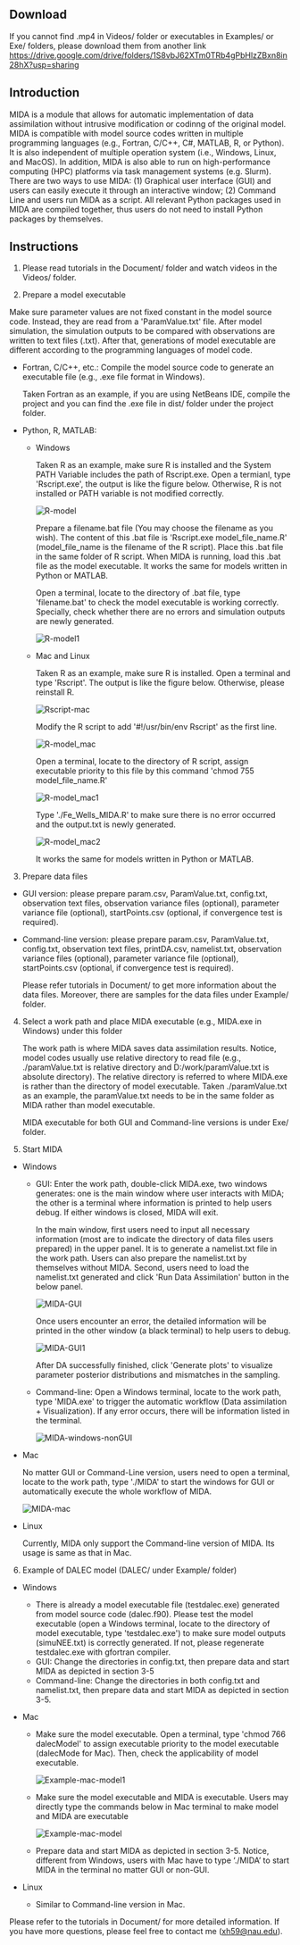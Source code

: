 
## Download

If you cannot find .mp4 in Videos/ folder or executables in Examples/ or Exe/ folders, please download them from another link https://drive.google.com/drive/folders/1S8vbJ62XTm0TRb4gPbHlzZBxn8in28hX?usp=sharing

## Introduction
MIDA is a module that allows for automatic implementation of data assimilation without intrusive modification or codinng of the original model. MIDA is compatible with model source codes written in multiple programming languages (e.g., Fortran, C/C++, C#, MATLAB, R, or Python). It is also independent of multiple operation system (i.e., Windows, Linux, and MacOS). In addition, MIDA is also able to run on high-performance computing (HPC) platforms via task management systems (e.g. Slurm). There are two ways to use MIDA: (1) Graphical user interface (GUI) and users can easily execute it through an interactive window; (2) Command Line and users run MIDA as a script. All relevant Python packages used in MIDA are compiled together, thus users do not need to install Python packages by themselves. 
## Instructions 
1. Please read tutorials in the Document/ folder and watch videos in the Videos/ folder.

2. Prepare a model executable

  Make sure parameter values are not fixed constant in the model source code. Instead, they are read from a 'ParamValue.txt' file. After model simulation, the simulation outputs to be compared with observations are written to text files (.txt). After that, generations of model executable are different according to the programming languages of model code.

* Fortran, C/C++, etc.: Compile the model source code to generate an executable file (e.g., .exe file format in Windows).

  Taken Fortran as an example, if you are using NetBeans IDE, compile the project and you can find the .exe file in dist/ folder under the project folder.

* Python, R, MATLAB: 

  * Windows

    Taken R as an example, make sure R is installed and the System PATH Variable includes the path of Rscript.exe. Open a termianl, type 'Rscript.exe', the output is like the figure below. Otherwise, R is not installed or PATH variable is not modified correctly.

    ![R-model](./pics/R-model.PNG)

    Prepare a filename.bat file (You may choose the filename as you wish). The content of this .bat file is 'Rscript.exe model_file_name.R' (model_file_name is the filename of the R script). Place this .bat file in the same folder of R script. When MIDA is running, load this .bat file as the model executable. It works the same for models written in Python or MATLAB. 

    Open a terminal, locate to the directory of .bat file, type 'filename.bat' to check the model executable is working correctly. Specially, check whether there are no errors and simulation outputs are newly generated. 

    ![R-model1](/Users/xinhuang/Documents/Projects/MIDA/pics/R-model1.PNG)

  * Mac and Linux

    Taken R as an example, make sure R is installed. Open a terminal and type 'Rscript'. The output is like the figure below. Otherwise, please reinstall R. 

    ![Rscript-mac](/Users/xinhuang/Documents/Projects/MIDA/pics/Rscript-mac.png)

    Modify the R script to add  '\#!/usr/bin/env Rscript' as the first line. 

    ![R-model_mac](/Users/xinhuang/Documents/Projects/MIDA/pics/R-model_mac.png)

    Open a terminal, locate to the directory of R script, assign executable priority to this file by this command 'chmod 755 model_file_name.R'

    ![R-model_mac1](/Users/xinhuang/Documents/Projects/MIDA/pics/R-model_mac1.png)

    Type './Fe_Wells_MIDA.R' to make sure there is no error occurred and the output.txt is newly generated.
    
    ![R-model_mac2](/Users/xinhuang/Documents/Projects/MIDA/pics/R-model_mac2.png)
    
    It works the same for models written in Python or MATLAB. 

3. Prepare data files

* GUI version: please prepare param.csv, ParamValue.txt, config.txt, observation text files, observation variance files (optional), parameter variance file (optional), startPoints.csv (optional, if convergence test is required). 

* Command-line version: please prepare param.csv, ParamValue.txt, config.txt, observation text files, printDA.csv, namelist.txt, observation variance files (optional), parameter variance file (optional), startPoints.csv (optional, if convergence test is required). 

  Please refer tutorials in Document/ to get more information about the data files. Moreover, there are samples for the data files under Example/ folder.

4. Select a work path and place MIDA executable (e.g., MIDA.exe in Windows) under this folder

   The work path is where MIDA saves data assimilation results. Notice, model codes usually use relative directory to read file (e.g., ./paramValue.txt is relative directory and D:/work/paramValue.txt is absolute directory). The relative directory is referred to where MIDA.exe is rather than the directory of model executable. Taken ./paramValue.txt as an example, the paramValue.txt needs to be in the same folder as MIDA rather than model executable.

   MIDA executable for both GUI and Command-line versions is under Exe/ folder.

5. Start MIDA

* Windows
  * GUI: Enter the work path, double-click MIDA.exe, two windows generates: one is the main window where user interacts with MIDA; the other is a terminal where information is printed to help users debug. If either windows is closed, MIDA will exit.

    In the main window, first users need to input all necessary information (most are to indicate the directory of data files users prepared) in the upper panel. It is to generate a namelist.txt file in the work path. Users can also prepare the namelist.txt by themselves without MIDA. Second, users need to load the namelist.txt generated and click 'Run Data Assimilation' button in the below panel.

    ![MIDA-GUI](/Users/xinhuang/Documents/Projects/MIDA/pics/MIDA-GUI.png)

    Once users encounter an error, the detailed information will be printed in the other window (a black terminal) to help users to debug.

    ![MIDA-GUI1](/Users/xinhuang/Documents/Projects/MIDA/pics/MIDA-GUI1.png)

    After DA successfully finished, click 'Generate plots' to visualize parameter posterior distributions and mismatches in the sampling.

  * Command-line: Open a Windows terminal, locate to the work path, type 'MIDA.exe' to trigger the automatic workflow (Data assimilation + Visualization). If any error occurs, there will be information listed in the terminal.

    ![MIDA-windows-nonGUI](/Users/xinhuang/Documents/Projects/MIDA/pics/MIDA-windows-nonGUI.png)
  
* Mac

  No matter GUI or Command-Line version, users need to open a terminal, locate to the work path, type './MIDA' to start the windows for GUI or automatically execute the whole workflow of MIDA.

  ![MIDA-mac](/Users/xinhuang/Documents/Projects/MIDA/pics/MIDA-mac.png)

* Linux

  Currently, MIDA only support the Command-line version of MIDA. Its usage is same as that in Mac.

6. Example of DALEC model (DALEC/ under Example/ folder)

* Windows

  * There is already a model executable file (testdalec.exe) generated from model source code (dalec.f90). Please test the model executable (open a Windows terminal, locate to the directory of model executable, type 'testdalec.exe') to make sure model outputs (simuNEE.txt) is correctly generated. If not, please regenerate testdalec.exe with gfortran compiler. 
  * GUI: Change the directories in config.txt, then prepare data and start MIDA as depicted in section 3-5
  * Command-line: Change the directories in both config.txt and namelist.txt, then prepare data and start MIDA as depicted in section 3-5.

* Mac 

  * Make sure the model executable. Open a terminal, type 'chmod 766 dalecModel' to assign executable priority to the model executable (dalecMode for Mac). Then, check the applicability of model executable.

    ![Example-mac-model1](/Users/xinhuang/Documents/Projects/MIDA/pics/Example-mac-model1.png)

  * Make sure the model executable and MIDA is executable. Users may directly type the commands below in Mac terminal to make model and MIDA are executable

    ![Example-mac-model](/Users/xinhuang/Documents/Projects/MIDA/pics/Example-mac-model.png)

  * Prepare data and start MIDA as depicted in section 3-5. Notice, different from Windows, users with Mac have to type ‘./MIDA’ to start MIDA in the terminal no matter GUI or non-GUI. 

* Linux

  * Similar to Command-line version in Mac.



Please refer to the tutorials in Document/ for more detailed information. If you have more questions, please feel free to contact me (xh59@nau.edu). 
